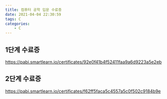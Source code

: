 ```yaml
---
title: 컴퓨터 공학 입문 수료증
date: 2021-04-04 22:30:59
tags: C
categories:
    - C
---
```


## 1단계 수료증

https://pabi.smartlearn.io/certificates/92e0f41b4f52411faa9a6d9223a5e2eb

## 2단계 수료증

https://pabi.smartlearn.io/certificates/f62ff5faca5c4557a5c0f502c9184b9e
